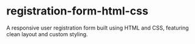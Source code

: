 # registration-form-html-css
A responsive user registration form built using HTML and CSS, featuring clean layout and custom styling.
